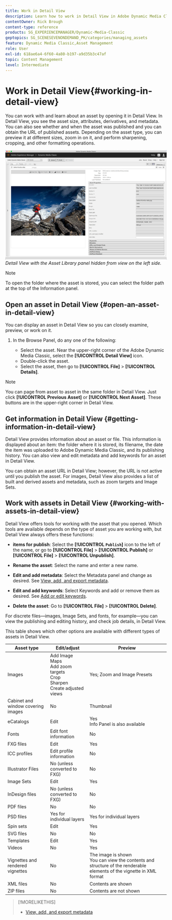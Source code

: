 ```yaml
---
title: Work in Detail View
description: Learn how to work in Detail View in Adobe Dynamic Media Classic.
contentOwner: Rick Brough
content-type: reference
products: SG_EXPERIENCEMANAGER/Dynamic-Media-Classic
geptopics: SG_SCENESEVENONDEMAND_PK/categories/managing_assets
feature: Dynamic Media Classic,Asset Management
role: User
exl-id: 618ae6a4-6f60-4a80-b197-a9d35b3c47af
topic: Content Management
level: Intermediate
---
```

# Work in Detail View{#working-in-detail-view}

You can work with and learn about an asset by opening it in Detail View. In Detail View, you see the asset size, attributes, derivatives, and metadata. You can also see whether and when the asset was published and you can obtain the URL of published assets. Depending on the asset type, you can preview it at different sizes, zoom in on it, and perform sharpening, cropping, and other formatting operations.

<!-- 

Comment Type: remark
Last Modified By: Rick Brough (rbrough@adobe.com)
Last Modified Date: 2018-06-14T13:52:46.623-0400

<p>as_detail_view_popup.png found in Downloads on local in folder "scene7-images"</p>

 -->

![Detail View](/help/using/assets/image_0.img.png)
*Detail View with the Asset Library panel hidden from view on the left side.*

>[!NOTE]
>
>To open the folder where the asset is stored, you can select the folder path at the top of the Information panel.

## Open an asset in Detail View {#open-an-asset-in-detail-view}

You can display an asset in Detail View so you can closely examine, preview, or work on it. 

1. In the Browse Panel, do any one of the following:

    * Select the asset. Near the upper-right corner of the Adobe Dynamic Media Classic, select the **[!UICONTROL Detail View]** icon.
    * Double-click the asset.
    * Select the asset, then go to **[!UICONTROL File]** > **[!UICONTROL Details]**.

>[!NOTE]
>
>You can page from asset to asset in the same folder in Detail View. Just click **[!UICONTROL Previous Asset]** or **[!UICONTROL Next Asset]**. These buttons are in the upper-right corner in Detail View.

## Get information in Detail View {#getting-information-in-detail-view}

Detail View provides information about an asset or file. This information is displayed about an item: the folder where it is stored, its filename, the date the item was uploaded to Adobe Dynamic Media Classic, and its publishing history. You can also view and edit metadata and add keywords for an asset in Detail View.

You can obtain an asset URL in Detail View; however, the URL is not active until you publish the asset. For images, Detail View also provides a list of built and derived assets and metadata, such as zoom targets and Image Sets.

## Work with assets in Detail View {#working-with-assets-in-detail-view}

Detail View offers tools for working with the asset that you opened. Which tools are available depends on the type of asset you are working with, but Detail View always offers these functions:

* **items for publish**: Select the **[!UICONTROL `Publish`]** icon to the left of the name, or go to **[!UICONTROL File]** > **[!UICONTROL Publish]** or **[!UICONTROL File]** > **[!UICONTROL Unpublish]**.

* **Rename the asset**: Select the name and enter a new name.

* **Edit and add metadata**: Select the Metadata panel and change as desired. See [View, add, and export metadata](/help/using/viewing-adding-exporting-metadata.md).

* **Edit and add keywords**: Select Keywords and add or remove them as desired. See [Add or edit keywords](/help/using/viewing-adding-exporting-metadata.md).

* **Delete the asset**: Go to **[!UICONTROL File]** > **[!UICONTROL Delete]**.

For discrete files&mdash;images, Image Sets, and fonts, for example&mdash;you can view the publishing and editing history, and check job details, in Detail View.
  
This table shows which other options are available with different types of assets in Detail View.

| Asset type | Edit/adjust | Preview |
| --- | --- | --- |
| Images | Add Image Maps<br>Add zoom targets<br>Crop<br>Sharpen<br>Create adjusted views | Yes; Zoom and Image Presets |
| Cabinet and window covering images | No | Thumbnail |
| eCatalogs | Edit | Yes<br>Info Panel is also available |
| Fonts | Edit font information | No |
| FXG files | Edit | Yes |
| ICC profiles | Edit profile information | No |
| Illustrator Files | No (unless converted to FXG) | No |
| Image Sets | Edit | Yes |
| InDesign files | No (unless converted to FXG) | No |
| PDF files | No | No |
| PSD files | Yes for individual layers | Yes for individual layers |
| Spin sets | Edit | Yes |
| SVG files | No | No |
| Templates | Edit | Yes |
| Videos | No | Yes |
| Vignettes and rendered vignettes | No | The image is shown<br>You can view the contents and structure of the renderable elements of the vignette in XML format |
| XML files| No | Contents are shown |
| ZIP files | No | Contents are not shown |

>[!MORELIKETHIS]
>
>* [View, add, and export metadata](viewing-adding-exporting-metadata.md#viewing_adding_and_exporting_metadata)
